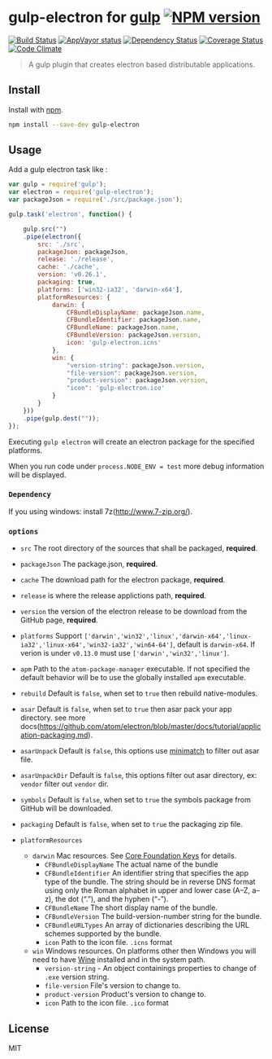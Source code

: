 gulp-electron for [gulp](https://github.com/wearefractal/gulp) [![NPM version](https://badge.fury.io/js/gulp-electron.png)](http://badge.fury.io/js/gulp-electron)
=======

[![Build Status](https://travis-ci.org/mainyaa/gulp-electron.svg?branch=master)](https://travis-ci.org/mainyaa/gulp-electron) [![AppVayor status](https://ci.appveyor.com/api/projects/status/32r7s2skrgm9ubva/branch/master?svg=true)](https://ci.appveyor.com/project/mainyaa/gulp-electron) [![Dependency Status](https://david-dm.org/mainyaa/gulp-electron.svg)](https://david-dm.org/mainyaa/gulp-electron) [![Coverage Status](https://coveralls.io/repos/mainyaa/gulp-electron/badge.svg)](https://coveralls.io/r/mainyaa/gulp-electron) [![Code Climate](https://codeclimate.com/github/mainyaa/gulp-electron/badges/gpa.svg)](https://codeclimate.com/github/mainyaa/gulp-electron)

> A gulp plugin that creates electron based distributable applications.

Install
-----

Install with [npm](https://npmjs.org/package/gulp-electron).

```sh
npm install --save-dev gulp-electron
```

Usage
-----


Add a gulp electron task like :

```js
var gulp = require('gulp');
var electron = require('gulp-electron');
var packageJson = require('./src/package.json');

gulp.task('electron', function() {

    gulp.src("")
    .pipe(electron({
        src: './src',
        packageJson: packageJson,
        release: './release',
        cache: './cache',
        version: 'v0.26.1',
        packaging: true,
        platforms: ['win32-ia32', 'darwin-x64'],
        platformResources: {
            darwin: {
                CFBundleDisplayName: packageJson.name,
                CFBundleIdentifier: packageJson.name,
                CFBundleName: packageJson.name,
                CFBundleVersion: packageJson.version,
                icon: 'gulp-electron.icns'
            },
            win: {
                "version-string": packageJson.version,
                "file-version": packageJson.version,
                "product-version": packageJson.version,
                "icon": 'gulp-electron.ico'
            }
        }
    }))
    .pipe(gulp.dest(""));
});
```

Executing `gulp electron` will create an electron package for the specified platforms.

When you run code under `process.NODE_ENV = test` more debug information will be displayed.

### `Dependency`

If you using windows: install 7z(http://www.7-zip.org/).

### `options`

* `src` The root directory of the sources that shall be packaged, **required**.
* `packageJson` The package.json, **required**.
* `cache` The download path for the electron package, **required**.
* `release` is where the release applictions path, **required**.
* `version` the version of the electron release to be download from the GitHub page, **required**.
* `platforms` Support `['darwin','win32','linux','darwin-x64','linux-ia32','linux-x64','win32-ia32','win64-64']`, default is `darwin-x64`. If verion is under `v0.13.0` must use `['darwin','win32','linux']`.
* `apm` Path to the `atom-package-manager` executable. If not specified the default behavior will be to use the globally installed `apm` executable.
* `rebuild` Default is `false`, when set to `true` then rebuild native-modules.
* `asar` Default is `false`, when set to `true` then asar pack your app directory. see more docs(https://github.com/atom/electron/blob/master/docs/tutorial/application-packaging.md).
* `asarUnpack` Default is `false`, this options use [minimatch](https://github.com/isaacs/minimatch) to filter out asar file.
* `asarUnpackDir` Default is `false`, this options filter out asar directory, ex: `vendor` filter out `vendor` dir.
* `symbols` Default is `false`, when set to `true` the symbols package from GitHub will be downloaded.
* `packaging` Default is `false`, when set to `true` the packaging zip file.

* `platformResources`
  * `darwin` Mac resources. See [Core Foundation Keys](https://developer.apple.com/library/ios/documentation/General/Reference/InfoPlistKeyReference/Articles/CoreFoundationKeys.html) for details.
    * `CFBundleDisplayName` The actual name of the bundle
    * `CFBundleIdentifier` An identifier string that specifies the app type of the bundle. The string should be in reverse DNS format using only the Roman alphabet in upper and lower case (A–Z, a–z), the dot (“.”), and the hyphen (“-”).
    * `CFBundleName` The short display name of the bundle.
    * `CFBundleVersion` The build-version-number string for the bundle.
    * `CFBundleURLTypes` An array of dictionaries describing the URL schemes supported by the bundle.
    * `icon` Path to the icon file. `.icns` format
  * `win` Windows resources. On platforms other then Windows you will need to have [Wine](http://winehq.org) installed and in the system path.
    * `version-string` - An object containings properties to change of `.exe`
      version string.
    * `file-version` File's version to change to.
    * `product-version` Product's version to change to.
    * `icon` Path to the icon file. `.ico` format


License
-----

MIT
